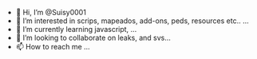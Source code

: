 - 👋 Hi, I’m @Suisy0001
- 👀 I’m interested in scrips, mapeados, add-ons, peds, resources etc.. ...
- 🌱 I’m currently learning javascript,  ...
- 💞️ I’m looking to collaborate on leaks, and svs...
- 📫 How to reach me ...

<!---
Suisy0001/Suisy0001 is a ✨ special ✨ repository because its `README.md` (this file) appears on your GitHub profile.
You can click the Preview link to take a look at your changes.
--->
